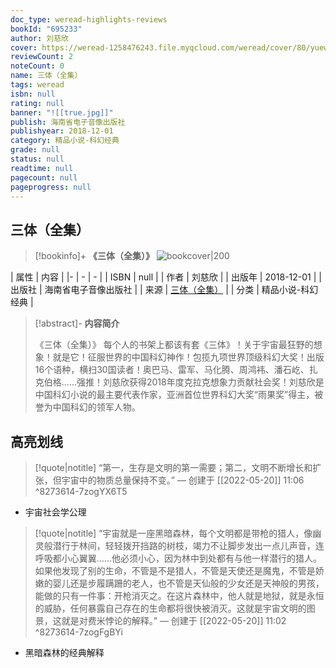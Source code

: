 ```yaml
---
doc_type: weread-highlights-reviews
bookId: "695233"
author: 刘慈欣
cover: https://weread-1258476243.file.myqcloud.com/weread/cover/80/yuewen_695233/t7_yuewen_6952331677562148.jpg
reviewCount: 2
noteCount: 0
name: 三体（全集）
tags: weread
isbn: null
rating: null
banner: "![[true.jpg]]"
publish: 海南省电子音像出版社
publishyear: 2018-12-01
category: 精品小说-科幻经典
grade: null
status: null
readtime: null
pagecount: null
pageprogress: null
---
```


## 三体（全集）

> [!bookinfo]+ **《三体（全集）》**
> ![bookcover|200](https://weread-1258476243.file.myqcloud.com/weread/cover/80/yuewen_695233/t7_yuewen_6952331677562148.jpg)
>
| 属性   | 内容                                       |
|- | - | - |
| ISBN   | null  |
| 作者   | 刘慈欣                         |
| 出版年 | 2018-12-01   | 
| 出版社 | 海南省电子音像出版社                       |
| 来源   | [三体（全集）](https://weread.qq.com/web/) |
| 分类   | 精品小说-科幻经典                        |

> [!abstract]- **内容简介**
> 
> 《三体（全集）》
> 每个人的书架上都该有套《三体》！关于宇宙最狂野的想象！就是它！征服世界的中国科幻神作！包揽九项世界顶级科幻大奖！出版16个语种，横扫30国读者！奥巴马、雷军、马化腾、周鸿袆、潘石屹、扎克伯格……强推！刘慈欣获得2018年度克拉克想象力贡献社会奖！刘慈欣是中国科幻小说的最主要代表作家，亚洲首位世界科幻大奖“雨果奖”得主，被誉为中国科幻的领军人物。

## 高亮划线

> [!quote|notitle] 
> “第一，生存是文明的第一需要；第二，文明不断增长和扩张，但宇宙中的物质总量保持不变。” 
— 创建于 [[2022-05-20]] 11:06 ^8273614-7zogYX6T5
- 宇宙社会学公理 

> [!quote|notitle] 
> “宇宙就是一座黑暗森林，每个文明都是带枪的猎人，像幽灵般潜行于林间，轻轻拨开挡路的树枝，竭力不让脚步发出一点儿声音，连呼吸都小心翼翼……他必须小心，因为林中到处都有与他一样潜行的猎人。如果他发现了别的生命，不管是不是猎人，不管是天使还是魔鬼，不管是娇嫩的婴儿还是步履蹒跚的老人，也不管是天仙般的少女还是天神般的男孩，能做的只有一件事：开枪消灭之。在这片森林中，他人就是地狱，就是永恒的威胁，任何暴露自己存在的生命都将很快被消灭。这就是宇宙文明的图景，这就是对费米悖论的解释。” 
— 创建于 [[2022-05-20]] 11:02 ^8273614-7zogFgBYi
- 黑暗森林的经典解释 


